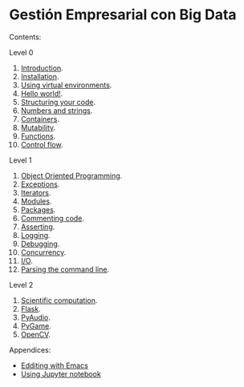 # Gestión Empresarial con Big Data

Contents:

Level 0

1. [Introduction](00-intro.ipynb).
2. [Installation](01-installation.ipynb).
3. [Using virtual environments](02-virtual_environments.ipynb).
4. [Hello world!](03-hello_world.ipynb).
5. [Structuring your code](04-structuring_code.ipynb).
6. [Numbers and strings](05-numbers_and_strings.ipynb).
7. [Containers](06-containers.ipynb).
8. [Mutability](07-mutability.ipynb).
9. [Functions](08-functions.ipynb).
10. [Control flow](09-control_flow.ipynb).

Level 1

1. [Object Oriented Programming](10-OOP.ipynb).
2. [Exceptions](11-exceptions.ipynb).
3. [Iterators](12-iterators.ipynb).
4. [Modules](13-modules.ipynb).
5. [Packages](14-packages.ipynb).
6. [Commenting code](15-commenting_code.ipynb).
7. [Asserting](16-assertions.ipynb).
8. [Logging](17-logging.ipynb).
9. [Debugging](18-debugging.ipynb).
10. [Concurrency](19-concurrency.ipynb).
11. [I/O](20-IO.ipynb).
12. [Parsing the command line](21-parsing_command_line.ipynb).

Level 2

1. [Scientific computation](22-scientific_computation.ipynb).
2. [Flask](23-flask.ipynb).
3. [PyAudio](24-pyaudio.ipynb).
4. [PyGame](25-pygame.ipynb).
5. [OpenCV](26-OpenCV.ipynb).

Appendices:

* [Edditing with Emacs](A0-edditing_with_emacs.ipynb)
* [Using Jupyter notebook](A1-jupyter.ipynb)
